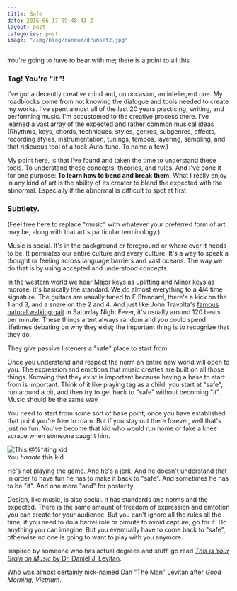 ```yaml
---
title: Safe
date: 2015-06-17 09:48:43 Z
layout: post
categories: post
image: "/img/blog/random/drumset2.jpg"
---
```


You're going to have to bear with me; there is a point to all this. 

### Tag! You're "It"!

I've got a decently creative mind and, on occasion, an intellegent one. My roadblocks come from not knowing the dialogue and tools needed to create my works. I've spent almost all of the last 20 years practicing, writing, and performing music. I'm accustomed to the creative process there. I've learned a vast array of the expected and rather common musical ideas (Rhythms, keys, chords, techniques, styles, genres, subgenres, effects, recording styles, instrumentation, tunings, tempos, layering, sampling, and that ridicuous tool of a tool: Auto-tune. To name a few.)

My point here, is that I've found and taken the time to understand these tools. To understand these concepts, theories, and rules. And I've done it for one purpose: **To learn how to bend and break them.** What I really enjoy in any kind of art is the ability of its creator to blend the expected with the abnormal. Especially if the abnormal is difficult to spot at first. 

### Subtlety.

(Feel free here to replace "music" with whatever your preferred form of art may be, along with that art's particular terminology.)

Music is social. It's in the background or foreground or where ever it needs to be. It permiates our entire culture and every culture. It's a way to speak a thought or feeling across language barriers and vast oceans. The way we do that is by using accepted and understood concepts. 

In the western world we hear Major keys as uplifting and Minor keys as morose; it's basically the standard. We do almost everything to a 4/4 time signature. The guitars are usually tuned to E Standard, there's a kick on the 1 and 3, and a snare on the 2 and 4. And just like John Travolta's [famous natural walking gait](https://goo.gl/skKDCL) in Saturday Night Fever, it's usually around 120 beats per minute. These things arent always random and you could spend lifetimes debating on why they exist; the important thing is to recognize that they do. 

They give passive listeners a "safe" place to start from. 

Once you understand and respect the norm an entire new world will open to you. The expression and emotions that music creates are built on all those things. Knowing that they exist is important because having a base to start from is important. Think of it like playing tag as a child: you start at "safe", run around a bit, and then try to get back to "safe" without becoming "it". Music should be the same way. 

You need to start from some sort of base point; once you have established that point you're free to roam. But if you stay out there forever, well that's just no fun. You've become that kid who would run home or fake a knee scrape when someone caught him.

![This @%^#ing kid](http://goo.gl/4sjPka "Dont be this kid")<BR>You _haaate_ this kid.

He's not playing the game. And he's a jerk. And he doesn't understand that in order to have fun he has to make it back to "safe". And sometimes he has to be "it". And one more "and" for posterity. 

Design, like music, is also social. It has standards and norms and the expected. There is the same amount of freedom of expression and emtotion you can create for your audience. But you can't ignore all the rules all the time; if you need to do a barrel role or piroute to avoid capture, go for it. Do anything you can imagine. But you eventually have to come back to "safe", otherwise no one is going to want to play with you anymore. 


Inspired by someone who has actual degrees and stuff, go read [*This is Your Brain on Music* by Dr. Daniel J. Levitan](http://daniellevitin.com/publicpage/books/this-is-your-brain-on-music/).

Who was almost certainly nick-named Dan "The Man" Levitan after *Good Morning, Vietnam*.